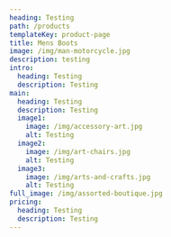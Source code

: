 ```yaml
---
heading: Testing
path: /products
templateKey: product-page
title: Mens Boots
image: /img/man-motorcycle.jpg
description: testing
intro:
  heading: Testing
  description: Testing
main:
  heading: Testing
  description: Testing
  image1:
    image: /img/accessory-art.jpg
    alt: Testing
  image2:
    image: /img/art-chairs.jpg
    alt: Testing
  image3:
    image: /img/arts-and-crafts.jpg
    alt: Testing
full_image: /img/assorted-boutique.jpg
pricing:
  heading: Testing
  description: Testing
---
```

